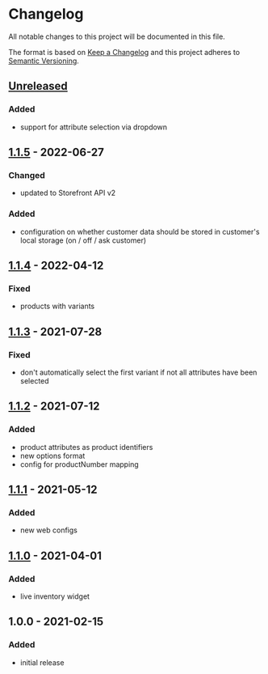 # Changelog

All notable changes to this project will be documented in this file.

The format is based on [Keep a Changelog](http://keepachangelog.com/) and this project adheres to [Semantic Versioning](http://semver.org/).

## [Unreleased]
### Added
- support for attribute selection via dropdown

## [1.1.5] - 2022-06-27
### Changed
- updated to Storefront API v2

### Added
- configuration on whether customer data should be stored in customer's local storage (on / off / ask customer)

## [1.1.4] - 2022-04-12
### Fixed
- products with variants

## [1.1.3] - 2021-07-28
### Fixed
- don't automatically select the first variant if not all attributes have been selected

## [1.1.2] - 2021-07-12
### Added
- product attributes as product identifiers
- new options format
- config for productNumber mapping

## [1.1.1] - 2021-05-12
### Added
- new web configs

## [1.1.0] - 2021-04-01
### Added
- live inventory widget

## 1.0.0 - 2021-02-15
### Added
- initial release

[Unreleased]: https://github.com/retail-red/magento-2/compare/v1.1.5...HEAD
[1.1.5]: https://github.com/retail-red/magento-2/compare/v1.1.4...v1.1.5
[1.1.4]: https://github.com/retail-red/magento-2/compare/v1.1.3...v1.1.4
[1.1.3]: https://github.com/retail-red/magento-2/compare/v1.1.2...v1.1.3
[1.1.2]: https://github.com/retail-red/magento-2/compare/v1.1.1...v1.1.2
[1.1.1]: https://github.com/retail-red/magento-2/compare/v1.1.0...v1.1.1
[1.1.0]: https://github.com/retail-red/magento-2/compare/v1.0.0...v1.1.0
